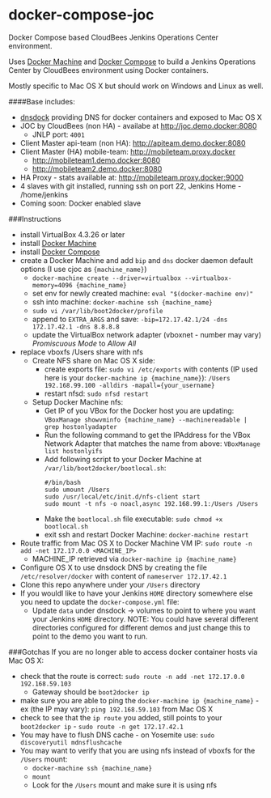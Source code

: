 # docker-compose-joc
Docker Compose based CloudBees Jenkins Operations Center  environment.

Uses [Docker Machine](http://docs.docker.com/machine/) and [Docker Compose](https://docs.docker.com/compose/) to build a Jenkins Operations Center by CloudBees environment using Docker containers.

Mostly specific to Mac OS X but should work on Windows and Linux as well.

####Base includes:
- [dnsdock](https://github.com/tonistiigi/dnsdock) providing DNS for docker containers and exposed to Mac OS X 
- JOC by CloudBees (non HA) - availabe at http://joc.demo.docker:8080
  - JNLP port: `4001`
- Client Master api-team (non HA): http://apiteam.demo.docker:8080
- Client Master (HA) mobile-team: http://mobileteam.proxy.docker
  - http://mobileteam1.demo.docker:8080
  - http://mobileteam2.demo.docker:8080
- HA Proxy - stats available at: http://mobileteam.proxy.docker:9000
- 4 slaves with git installed, running ssh on port 22, Jenkins Home - /home/jenkins
- Coming soon: Docker enabled slave

###Instructions
- install VirtualBox 4.3.26 or later
- install [Docker Machine](http://docs.docker.com/machine/#installation)
- install [Docker Compose](https://docs.docker.com/compose/install/)
- create a Docker Machine and add `bip` and `dns` docker daemon default options (I use cjoc as `{machine_name}`)
  - `docker-machine create --driver=virtualbox --virtualbox-memory=4096 {machine_name}`
  - set env for newly created machine: `eval "$(docker-machine env)"`
  - ssh into machine: `docker-machine ssh {machine_name}`
  - `sudo vi /var/lib/boot2docker/profile`
  - append to `EXTRA_ARGS` and save: `-bip=172.17.42.1/24 -dns 172.17.42.1 -dns 8.8.8.8 `
  - update the VirtualBox network adapter (vboxnet<x> - number may vary) *Promiscuous Mode* to *Allow All* 
- replace vboxfs /Users share with nfs
  - Create NFS share on Mac OS X side:
    - create exports file: `sudo vi /etc/exports` with contents (IP used here is your `docker-machine ip {machine_name}`): `/Users 192.168.99.100 -alldirs -mapall={your_username}`
    - restart nfsd: `sudo nfsd restart`
  - Setup Docker Machine nfs:
    - Get IP of you VBox for the Docker host you are updating: `VBoxManage showvminfo {machine_name} --machinereadable | grep hostonlyadapter`
    - Run the following command to get the IPAddress for the VBox Network Adapter that matches the name from above: `VBoxManage list hostonlyifs`
    - Add following script to your Docker Machine at `/var/lib/boot2docker/bootlocal.sh`:
        ```
        #/bin/bash
        sudo umount /Users
        sudo /usr/local/etc/init.d/nfs-client start
        sudo mount -t nfs -o noacl,async 192.168.99.1:/Users /Users
        ```
    - Make the `bootlocal.sh` file executable: `sudo chmod +x bootlocal.sh`
    - exit ssh and restart Docker Machine: `docker-machine restart`
- Route traffic from Mac OS X to Docker Machine VM IP: `sudo route -n add -net 172.17.0.0 <MACHINE_IP>`
  - MACHINE_IP retrieved via `docker-machine ip {machine_name}`
- Configure OS X to use dnsdock DNS by creating the file `/etc/resolver/docker` with content of `nameserver 172.17.42.1`
- Clone this repo anywhere under your `/Users` directory
- If you wouldl like to have your Jenkins `HOME` directory somewhere else you need to update the `docker-compose.yml` file:
  - Update `data` under dnsdock -> volumes to point to where you want your Jenkins `HOME` directory. 
  NOTE: You could have several different directories configured for different demos and just change this to point to the demo you want to run.

###Gotchas
If you are no longer able to access docker container hosts via Mac OS X:
- check that the route is correct: `sudo route -n add -net 172.17.0.0 192.168.59.103`
  - Gateway should be `boot2docker ip`
- make sure you are able to ping the `docker-machine ip {machine_name}` - ex (the IP may vary): `ping 192.168.59.103` from Mac OS X
- check to see that the `ip route` you added, still points to your `boot2docker ip` - `sudo route -n get 172.17.42.1`
- You may have to flush DNS cache - on Yosemite use: `sudo discoveryutil mdnsflushcache`
- You may want to verify that you are using nfs instead of vboxfs for the `/Users` mount:
  - `docker-machine ssh {machine_name}`
  - `mount`
  - Look for the `/Users` mount and make sure it is using nfs
